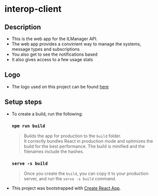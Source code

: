 # interop-client

## Description
  - This is the web app for the ILManager API. 
  - The web app provides a convinient way to manage the systems, message types and subscriptions
  - You also get to see the notifications based 
  - It also gives access to a few usage stats

## Logo
  - The logo used on this project can be found [here](https://getsharex.com/brand-assets/)

## Setup steps
  - To create a build, run the following:
  
    ### `npm run build`

      >Builds the app for production to the `build` folder.<br>
      It correctly bundles React in production mode and optimizes the build for the best performance.
      >The build is minified and the filenames include the hashes.<br>

    ### `serve -s build`

      >Once you create the `build`, you can copy it to your production server, and run the `serve -s build` command.

  - This project was bootstrapped with [Create React App](https://github.com/facebookincubator/create-react-app).
